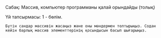 Сабақ: Массив, компьютер программаны қалай орындайды (толық)

Үй тапсырмасы: 1 - бөлім.

    Бүтін сандар массивін жасаңыз және оны мәндермен толтырыңыз. Содан кейін барлық массив элементтерінің қосындысын басып шығарыңыз.